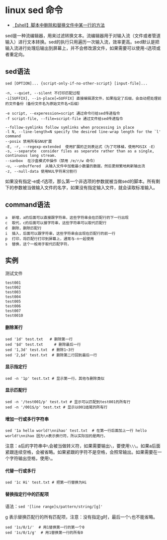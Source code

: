 # linux sed 命令

* [【shell】脚本中删除和替换文件中某一行的方法](https://blog.csdn.net/lml282518588/article/details/52918765)

sed是一种流编辑器，用来过滤转换文本。流编辑器用于对输入流（文件或者管道输入）进行文本转换。sed的执行只用遍历一次输入流，效率更高。sed默认是把输入流进行处理后输出到屏幕上，并不会修改源文件，如果需要可以使用-i选项或者重定向。

## sed语法

```shell
sed [OPTION]... {script-only-if-no-other-script} [input-file]...
```

```shell
-n, --quiet, --silent 不打印匹配过程
-i[SUFFIX], --in-place[=SUFFIX] 直接编辑源文件，如果指定了后缀，会自动把处理前的文件备份（备份文件名为原始文件名+后缀）

-e script, --experession=script 通过命令行给sed传递指令
-f script-file, --file=script-file 通过文件给sed传递指令

--follow-symlinks follow symlinks when processing in place
-l N, --line-length=N specify the desired line-wrap length for the `l' command
--posix 禁用所有GNU扩展
-E, -r, --regexp-extended  使用扩展的正则表达式（为了可移植，使用POSIX -E）
-s, --separate  consider files as separate rather than as a single, continuous long stream.
--sanbox  在沙盒模式中操作（禁用 /e/r/w 命令）
-u, --unbuffered  从输入文件中加载最小数量的数据，然后更频繁地刷新输出流
-z, --null-data 使用NUL字符来分割行
```

如果没有指定-e或-f选项，那么第一个非选项的参数就被当做sed的脚本。所有剩下的参数被当做输入文件的名字，如果没有指定输入文件，就会读取标准输入。

## command语法

```shell
a  新增，a的后面可以直接跟字符串，这些字符串会在匹配行的下一行出现
c  取代，c的后面可以接字符串，这些字符串可以取代匹配行
d  删除，删除匹配行
i  插入，后面可以跟字符串，这些字符串会出现在匹配行的前一行
p  打印，将匹配行打印到屏幕上，通常与-n一起使用
s  替换，这个一般用于取代匹配字符，
```

## 实例

测试文件

```txt
test001
test002
test003
test004
test005
test006
test007
test0010
```

#### 删除某行

```shell
sed '1d' test.txt   # 删除第一行
sed '$d' test.txt     # 删除最后一行
sed '1,3d' test.txt  # 删除1~3行
sed '2,$d' test.txt  # 删除第二行回到最后一行
```

#### 显示指定行

```shell
sed -n '1p' test.txt # 显示第一行，其他与删除类似
```

#### 显示匹配行

```shell
sed -n '/test001/p' test.txt # 显示可以匹配到test001的所有行
sed -n '/001$/p' test.txt # 显示以001结尾的所有行
```

#### 增加一行或多行字符串

```shell
sed '1a hello world!\nnihao' test.txt  # 在第一行后面加上一行 hello world!\nnihao 因为\n表示换行符，所以实际加的是两行。
```

注意：a后的字符串中`\`会被当做转义符，如果需要输出`\`，要使用`\\\`。如果a后面紧跟连续空格，会被省略。如果紧跟的字符不是空格，会照常输出。如果需要在一个字符输出空格，使用`\`。

#### 代替一行或多行

```shell
sed '1c Hi' test.txt # 把第一行替换为Hi
```

#### 替换指定行中的匹配项

语法：`sed '[line range]s/pattern/string/[g]'`

g 表示替换匹配行的所有匹配项，注意：没有指定g时，最后一个`\`也不能省略。

```shell
sed '1s/0/1/'  # 用1替换第一行的第一个0
sed '1s/0/1/g'  # 用1替换第一行的所有0
```
